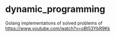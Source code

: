 # dynamic_programming

Golang implementations of solved problems of https://www.youtube.com/watch?v=oBt53YbR9Kk
